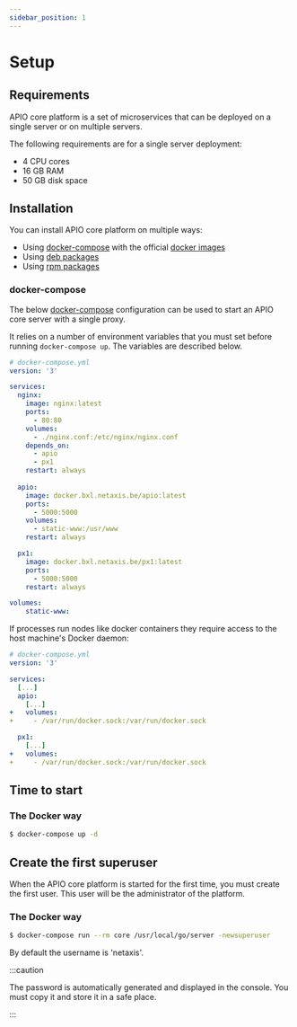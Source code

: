 ```yaml
---
sidebar_position: 1
---
```


# Setup

## Requirements

APIO core platform is a set of microservices that can be deployed on a single server or on multiple servers.

The following requirements are for a single server deployment:

* 4 CPU cores
* 16 GB RAM
* 50 GB disk space

## Installation

You can install APIO core platform on multiple ways:

* Using [docker-compose](#docker-compose) with the official [docker images](https://)
* Using [deb packages](#deb-packages)
* Using [rpm packages](#rpm-packages)

### docker-compose

The below [docker-compose](https://docs.docker.com/compose/) configuration can be used to start an APIO core server with a single proxy.

It relies on a number of environment variables that you must set before running `docker-compose up`. The variables are described below.

```yaml
# docker-compose.yml
version: '3'

services:
  nginx:
    image: nginx:latest
    ports:
      - 80:80
    volumes:
      - ./nginx.conf:/etc/nginx/nginx.conf
    depends_on:
      - apio
      - px1
    restart: always
  
  apio:
    image: docker.bxl.netaxis.be/apio:latest
    ports:
      - 5000:5000
    volumes:
      - static-www:/usr/www
    restart: always

  px1:
    image: docker.bxl.netaxis.be/px1:latest
    ports:
      - 5000:5000
    restart: always

volumes:
    static-www:
```

If processes run nodes like docker containers they require access to the host machine's Docker daemon:

```yaml
# docker-compose.yml
version: '3'

services:
  [...]
  apio:
    [...]
+   volumes:
+     - /var/run/docker.sock:/var/run/docker.sock

  px1:
    [...]
+   volumes:
+     - /var/run/docker.sock:/var/run/docker.sock
```

## Time to start

### The Docker way

```bash
$ docker-compose up -d
```

## Create the first superuser

When the APIO core platform is started for the first time, you must create the first user. This user will be the administrator of the platform.

### The Docker way

```bash
$ docker-compose run --rm core /usr/local/go/server -newsuperuser
```

By default the username is 'netaxis'.

:::caution

The password is automatically generated and displayed in the console. You must copy it and store it in a safe place.

:::
